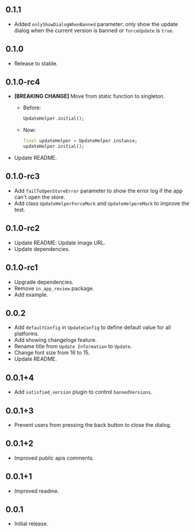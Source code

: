 ## 0.1.1

* Added `onlyShowDialogWhenBanned` parameter: only show the update dialog when the current version is banned or `forceUpdate` is `true`.

## 0.1.0

* Release to stable.

## 0.1.0-rc4

* **[BREAKING CHANGE]** Move from static function to singleton.

  * Before:
  
    ``` dart
    UpdateHelper.initial();
    ```

  * Now:

    ``` dart
    final updateHelper = UpdateHelper.instance;
    updateHelper.initial();
    ```

* Update README.

## 0.1.0-rc3

* Add `failToOpenStoreError` parameter to show the error log if the app can't open the store.
* Add class `UpdateHelperForceMock` and `UpdateHelpereMock` to improve the test.

## 0.1.0-rc2

* Update README: Update image URL.
* Update dependencies.

## 0.1.0-rc1

* Upgrade dependencies.
* Remove `in_app_review` package.
* Add example.

## 0.0.2

* Add `defaultConfig` in `UpdateConfig` to define default value for all platforms.
* Add showing changelogs feature.
* Rename title from `Update Information` to `Update`.
* Change font size from 16 to 15.
* Update README.

## 0.0.1+4

* Add `satisfied_version` plugin to control `bannedVersions`.

## 0.0.1+3

* Prevent users from pressing the back button to close the dialog.

## 0.0.1+2

* Improved public apis comments.

## 0.0.1+1

* Improved readme.

## 0.0.1

* Initial release.
